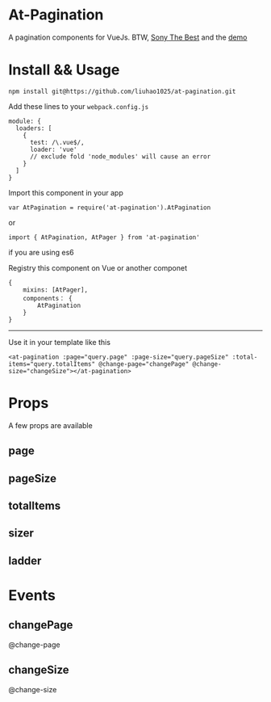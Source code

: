 # At-Pagination

A pagination components for VueJs. BTW, [Sony The Best][playstation] and the [demo][]

# Install && Usage

`npm install git@https://github.com/liuhao1025/at-pagination.git`

Add these lines to your `webpack.config.js`

    module: {
      loaders: [
        {
          test: /\.vue$/,
          loader: 'vue'
          // exclude fold 'node_modules' will cause an error
        }
      ]
    }

Import this component in your app

    var AtPagination = require('at-pagination').AtPagination
or

    import { AtPagination, AtPager } from 'at-pagination'

if you are using es6

Registry this component on Vue or another componet

    {
        mixins: [AtPager],
        components： {
            AtPagination
        }
    }

***

Use it in your template like this

    <at-pagination :page="query.page" :page-size="query.pageSize" :total-items="query.totalItems" @change-page="changePage" @change-size="changeSize"></at-pagination>

# Props
A few props are available
## page

## pageSize

## totalItems

## sizer

## ladder

# Events

## changePage

@change-page

## changeSize

@change-size

[playstation]: https://asia.playstation.com
[demo]: https://liuhao1025.github.io/at-pagination